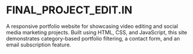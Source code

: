 # FINAL_PROJECT_EDIT.IN
A responsive portfolio website for showcasing video editing and social media marketing projects. Built using HTML, CSS, and JavaScript, this site demonstrates category-based portfolio filtering, a contact form, and an email subscription feature.
